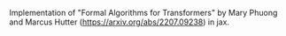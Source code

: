 
Implementation of "Formal Algorithms for Transformers" by Mary Phuong and Marcus Hutter (https://arxiv.org/abs/2207.09238) in jax.